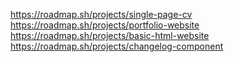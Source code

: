 https://roadmap.sh/projects/single-page-cv
https://roadmap.sh/projects/portfolio-website
https://roadmap.sh/projects/basic-html-website
https://roadmap.sh/projects/changelog-component
